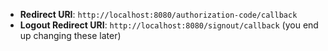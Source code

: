 * **Redirect URI**: `http://localhost:8080/authorization-code/callback`
* **Logout Redirect URI**: `http://localhost:8080/signout/callback` (you end up changing these later)
